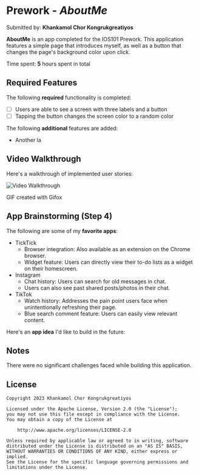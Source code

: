 # Prework - *AboutMe*

Submitted by: **Khankamol Chor Kongrukgreatiyos**

**AboutMe** is an app completed for the IOS101 Prework. This application features a simple page that introduces myself, as well as a button that changes the page's background color upon click. 

Time spent: **5** hours spent in total

## Required Features

The following **required** functionality is completed:

- [ ] Users are able to see a screen with three labels and a button
- [ ] Tapping the button changes the screen color to a random color

The following **additional** features are added:

- Another la
 
## Video Walkthrough

Here's a walkthrough of implemented user stories:

<img src='http://i.imgur.com/link/to/your/gif/file.gif' title='Video Walkthrough' width='' alt='Video Walkthrough' />

<!-- Replace this with whatever GIF tool you used! -->
GIF created with Gifox  
<!-- Recommended tools:
[Kap](https://getkap.co/) for macOS
[ScreenToGif](https://www.screentogif.com/) for Windows
[peek](https://github.com/phw/peek) for Linux. -->

## App Brainstorming (Step 4)

The following are some of my **favorite apps**:

- TickTick
  - Browser integration: Also available as an extension on the Chrome browser.
  - Widget feature: Users can directly view their to-do lists as a widget on their homescreen.
- Instagram
  - Chat history: Users can search for old messages in chat.
  - Users can also see past shared posts/photos in their chat.
- TikTok
  - Watch history: Addresses the pain point users face when unintentionally refreshing their page.
  - Blue search comment feature: Users can easily view relevant content.
 
Here's an **app idea** I'd like to build in the future:
    
## Notes

There were no significant challenges faced while building this application. 

## License

    Copyright 2023 Khankamol Chor Kongrukgreatiyos

    Licensed under the Apache License, Version 2.0 (the "License");
    you may not use this file except in compliance with the License.
    You may obtain a copy of the License at

        http://www.apache.org/licenses/LICENSE-2.0

    Unless required by applicable law or agreed to in writing, software
    distributed under the License is distributed on an "AS IS" BASIS,
    WITHOUT WARRANTIES OR CONDITIONS OF ANY KIND, either express or implied.
    See the License for the specific language governing permissions and
    limitations under the License.
